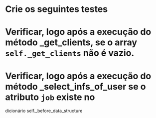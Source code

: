 # Crie os seguintes testes


# Verificar, logo após a execução do método _get_clients, se o array `self._get_clients` não é vazio.
# Verificar, logo após a execução do método _select_infs_of_user se o atributo `job` existe no
dicionário self._before_data_structure